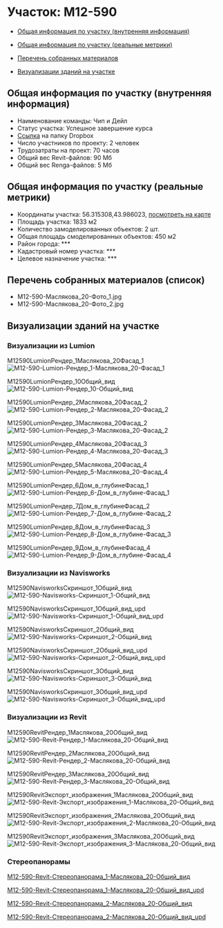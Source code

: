 # Участок: M12-590

* [Общая информация по участку (внутренняя информация)](#Chapter1)

* [Общая информация по участку (реальные метрики)](#Chapter2)

* [Перечень собранных материалов](#Chapter4)

* [Визуализации зданий на участке](#Chapter5)

## <a id="Chapter1"></a> Общая информация по участку (внутренняя информация)
+ Наименование команды: Чип и Дейл
+ Статус участка: Успешное завершение курса
+ [Ссылка](https://www.dropbox.com/sh/wvvgv1nw1iqred9/AADf0tq00tcpkqH_Z_ZI0l_Ka/M12_590?dl=0) на папку Dropbox
+ Число участников по проекту: 2 человек
+ Трудозатраты на проект: 70 часов
+ Общий вес Revit-файлов: 90 Мб
+ Общий вес Renga-файлов: 5 Мб
## <a id="Chapter2"></a> Общая информация по участку (реальные метрики)
+ Координаты участка: 56.315308,43.986023, [посмотреть на карте](https://yandex.ru/maps/47/nizhny-novgorod/?ll=43.986023%2C56.315308&z=19)
+ Площадь участка: 1833 м2
+ Количество замоделированных объектов: 2 шт.
+ Общая площадь смоделированных объектов: 450 м2
+ Район города: *** 
+ Кадастровый номер участка: *** 
+ Целевое назначение участка: *** 
## <a id="Chapter4"></a> Перечень собранных материалов (список)
+ M12-590-Маслякова_20-Фото_1.jpg
+ M12-590-Маслякова_20-Фото_2.jpg
## <a id="Chapter5"></a> Визуализации зданий на участке
### Визуализации из Lumion
M12590LumionРендер_1Маслякова_20Фасад_1
![M12-590-Lumion-Рендер_1-Маслякова_20-Фасад_1](/Images/M12_590/M12-590-Lumion-Рендер_1-Маслякова_20-Фасад_1_Compressed.jpg)

M12590LumionРендер_10Общий_вид
![M12-590-Lumion-Рендер_10-Общий_вид](/Images/M12_590/M12-590-Lumion-Рендер_10-Общий_вид_Compressed.jpg)

M12590LumionРендер_2Маслякова_20Фасад_2
![M12-590-Lumion-Рендер_2-Маслякова_20-Фасад_2](/Images/M12_590/M12-590-Lumion-Рендер_2-Маслякова_20-Фасад_2_Compressed.jpg)

M12590LumionРендер_3Маслякова_20Фасад_2
![M12-590-Lumion-Рендер_3-Маслякова_20-Фасад_2](/Images/M12_590/M12-590-Lumion-Рендер_3-Маслякова_20-Фасад_2_Compressed.jpg)

M12590LumionРендер_4Маслякова_20Фасад_3
![M12-590-Lumion-Рендер_4-Маслякова_20-Фасад_3](/Images/M12_590/M12-590-Lumion-Рендер_4-Маслякова_20-Фасад_3_Compressed.jpg)

M12590LumionРендер_5Маслякова_20Фасад_4
![M12-590-Lumion-Рендер_5-Маслякова_20-Фасад_4](/Images/M12_590/M12-590-Lumion-Рендер_5-Маслякова_20-Фасад_4_Compressed.jpg)

M12590LumionРендер_6Дом_в_глубинеФасад_1
![M12-590-Lumion-Рендер_6-Дом_в_глубине-Фасад_1](/Images/M12_590/M12-590-Lumion-Рендер_6-Дом_в_глубине-Фасад_1_Compressed.jpg)

M12590LumionРендер_7Дом_в_глубинеФасад_2
![M12-590-Lumion-Рендер_7-Дом_в_глубине-Фасад_2](/Images/M12_590/M12-590-Lumion-Рендер_7-Дом_в_глубине-Фасад_2_Compressed.jpg)

M12590LumionРендер_8Дом_в_глубинеФасад_3
![M12-590-Lumion-Рендер_8-Дом_в_глубине-Фасад_3](/Images/M12_590/M12-590-Lumion-Рендер_8-Дом_в_глубине-Фасад_3_Compressed.jpg)

M12590LumionРендер_9Дом_в_глубинеФасад_4
![M12-590-Lumion-Рендер_9-Дом_в_глубине-Фасад_4](/Images/M12_590/M12-590-Lumion-Рендер_9-Дом_в_глубине-Фасад_4_Compressed.jpg)

### Визуализации из Navisworks
M12590NavisworksСкриншот_1Общий_вид
![M12-590-Navisworks-Скриншот_1-Общий_вид](/Images/M12_590/M12-590-Navisworks-Скриншот_1-Общий_вид_Compressed.jpg)

M12590NavisworksСкриншот_1Общий_вид_upd
![M12-590-Navisworks-Скриншот_1-Общий_вид_upd](/Images/M12_590/M12-590-Navisworks-Скриншот_1-Общий_вид_upd_Compressed.jpg)

M12590NavisworksСкриншот_2Общий_вид
![M12-590-Navisworks-Скриншот_2-Общий_вид](/Images/M12_590/M12-590-Navisworks-Скриншот_2-Общий_вид_Compressed.jpg)

M12590NavisworksСкриншот_2Общий_вид_upd
![M12-590-Navisworks-Скриншот_2-Общий_вид_upd](/Images/M12_590/M12-590-Navisworks-Скриншот_2-Общий_вид_upd_Compressed.jpg)

M12590NavisworksСкриншот_3Общий_вид
![M12-590-Navisworks-Скриншот_3-Общий_вид](/Images/M12_590/M12-590-Navisworks-Скриншот_3-Общий_вид_Compressed.jpg)

M12590NavisworksСкриншот_3Общий_вид_upd
![M12-590-Navisworks-Скриншот_3-Общий_вид_upd](/Images/M12_590/M12-590-Navisworks-Скриншот_3-Общий_вид_upd_Compressed.jpg)

### Визуализации из Revit
M12590RevitРендер_1Маслякова_20Общий_вид
![M12-590-Revit-Рендер_1-Маслякова_20-Общий_вид](/Images/M12_590/M12-590-Revit-Рендер_1-Маслякова_20-Общий_вид_Compressed.jpg)

M12590RevitРендер_2Маслякова_20Общий_вид
![M12-590-Revit-Рендер_2-Маслякова_20-Общий_вид](/Images/M12_590/M12-590-Revit-Рендер_2-Маслякова_20-Общий_вид_Compressed.jpg)

M12590RevitРендер_3Маслякова_20Общий_вид
![M12-590-Revit-Рендер_3-Маслякова_20-Общий_вид](/Images/M12_590/M12-590-Revit-Рендер_3-Маслякова_20-Общий_вид_Compressed.jpg)

M12590RevitЭкспорт_изображения_1Маслякова_20Общий_вид
![M12-590-Revit-Экспорт_изображения_1-Маслякова_20-Общий_вид](/Images/M12_590/M12-590-Revit-Экспорт_изображения_1-Маслякова_20-Общий_вид_Compressed.jpg)

M12590RevitЭкспорт_изображения_2Маслякова_20Общий_вид
![M12-590-Revit-Экспорт_изображения_2-Маслякова_20-Общий_вид](/Images/M12_590/M12-590-Revit-Экспорт_изображения_2-Маслякова_20-Общий_вид_Compressed.jpg)

M12590RevitЭкспорт_изображения_3Маслякова_20Общий_вид
![M12-590-Revit-Экспорт_изображения_3-Маслякова_20-Общий_вид](/Images/M12_590/M12-590-Revit-Экспорт_изображения_3-Маслякова_20-Общий_вид_Compressed.jpg)

### Стереопанорамы
[M12-590-Revit-Стереопанорама_1-Маслякова_20-Общий_вид](https://pano.autodesk.com/pano.html?url=jpgs/2b55ff1b-b8cf-4d21-a3c7-e7d5f643e336&version=2)

[M12-590-Revit-Стереопанорама_1-Маслякова_20-Общий_вид_upd](https://pano.autodesk.com/pano.html?url=jpgs/8d685fe1-ea80-4fe5-be27-d699f073a506&version=2)

[M12-590-Revit-Стереопанорама_2-Маслякова_20-Общий_вид](https://pano.autodesk.com/pano.html?url=jpgs/036a53d2-1512-4db2-b141-86775bf83a1e&version=2)

[M12-590-Revit-Стереопанорама_2-Маслякова_20-Общий_вид_upd](https://pano.autodesk.com/pano.html?url=jpgs/39dfb4c4-48e6-466a-a5e7-7c85570d3c3c&version=2)

